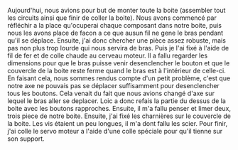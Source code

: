 Aujourd'hui, nous avions pour but de monter toute la boite (assembler tout les circuits ainsi que finir de coller la boite). Nous avons commencé par
réfléchir a la place qu'ocuperai chaque composant dans notre boite, puis nous les avons place de facon a ce que ausun fil ne gene le bras pendant qu'il se
déplace. Ensuite, j'ai donc chercher une pièce assez robuste, mais pas non plus trop lourde qui nous servira de bras. Puis je l'ai fixé à l'aide de fil de
fer et de colle chaude au cerveau moteur. Il a fallu regarder les dimensions pour que le bras puisse venir desenclencher le bouton et que le couvercle de la
boite reste ferme quand le bras est à l'intérieur de celle-ci. En faisant cela, nous sommes rendus compte d'un petit problème, c'est que notre axe ne pouvais
pas se déplacer suffisamment pour desenclencher tous les boutons. Cela venait du fait que nous avions changé d'axe sur lequel le bras aller se deplacer. Loic
a donc refais la partie du dessus de la boite avec les boutons rapproches. Ensuite, il m'a fallu penser et limer deux, trois piece de notre boite. Ensuite,
j'ai fixé les charnières sur le couvercle de la boite. Les vis étaient un peu longues, il m'a dont fallu les scier. Pour finir, j'ai colle le servo moteur a
l'aide d'une colle spéciale pour qu'il tienne sur son support.
